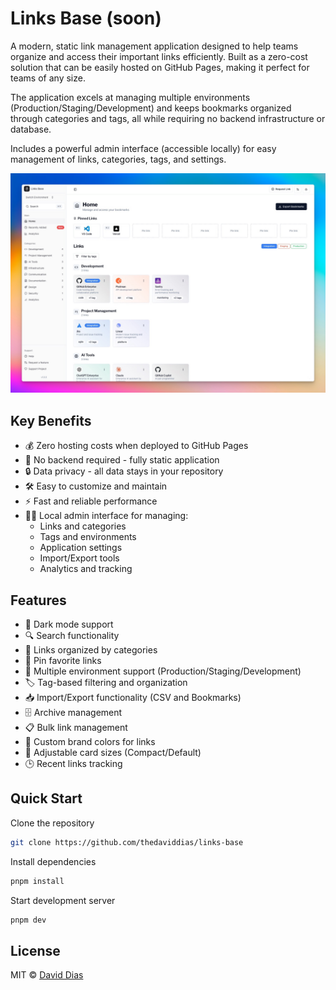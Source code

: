 # Links Base (soon)

A modern, static link management application designed to help teams organize and access their important links efficiently. Built as a zero-cost solution that can be easily hosted on GitHub Pages, making it perfect for teams of any size.

The application excels at managing multiple environments (Production/Staging/Development) and keeps bookmarks organized through categories and tags, all while requiring no backend infrastructure or database.

Includes a powerful admin interface (accessible locally) for easy management of links, categories, tags, and settings.

![Links Base](./docs/links-base.jpg)

## Key Benefits
- 💰 Zero hosting costs when deployed to GitHub Pages
- 🚀 No backend required - fully static application
- 🔒 Data privacy - all data stays in your repository
- 🛠 Easy to customize and maintain
- ⚡ Fast and reliable performance
- 👩‍💼 Local admin interface for managing:
  - Links and categories
  - Tags and environments
  - Application settings
  - Import/Export tools
  - Analytics and tracking

## Features
- 🌙 Dark mode support
- 🔍 Search functionality
- 🔗 Links organized by categories
- 🔖 Pin favorite links
- 📱 Multiple environment support (Production/Staging/Development)
- 🏷️ Tag-based filtering and organization
- 📥 Import/Export functionality (CSV and Bookmarks)
- 🗄️ Archive management
- 📋 Bulk link management
- 🎨 Custom brand colors for links
- 📱 Adjustable card sizes (Compact/Default)
- 🕒 Recent links tracking

## Quick Start

Clone the repository

```bash
git clone https://github.com/thedaviddias/links-base
```

Install dependencies

```bash
pnpm install
```

Start development server

```bash
pnpm dev
```

## License

MIT © [David Dias](https://github.com/thedaviddias)
